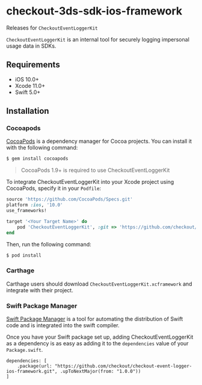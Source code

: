 # checkout-3ds-sdk-ios-framework

Releases for `CheckoutEventLoggerKit`

`CheckoutEventLoggerKit` is an internal tool for securely logging impersonal usage data in SDKs.

## Requirements

- iOS 10.0+
- Xcode 11.0+
- Swift 5.0+

## Installation

### Cocoapods

[CocoaPods](http://cocoapods.org) is a dependency manager for Cocoa projects. You can install it with the following command:

```bash
$ gem install cocoapods
```

> CocoaPods 1.9+ is required to use CheckoutEventLoggerKit

To integrate CheckoutEventLoggerKit into your Xcode project using CocoaPods, specify it in your `Podfile`:

```ruby
source 'https://github.com/CocoaPods/Specs.git'
platform :ios, '10.0'
use_frameworks!

target '<Your Target Name>' do
    pod 'CheckoutEventLoggerKit', :git => 'https://github.com/checkout/checkout-event-logger-ios-framework.git', :tag => '1.0.0'
end
```

Then, run the following command:

```bash
$ pod install
```

### Carthage

Carthage users should download `CheckoutEventLoggerKit.xcframework` and integrate with their project.

### Swift Package Manager

[Swift Package Manager](https://swift.org/package-manager/) is a tool for automating the distribution of Swift code and is integrated into the swift compiler.

Once you have your Swift package set up, adding CheckoutEventLoggerKit as a dependency is as easy as adding it to the `dependencies` value of your `Package.swift`.

```
dependencies: [
    .package(url: "https://github.com/checkout/checkout-event-logger-ios-framework.git", .upToNextMajor(from: "1.0.0"))
]
```
